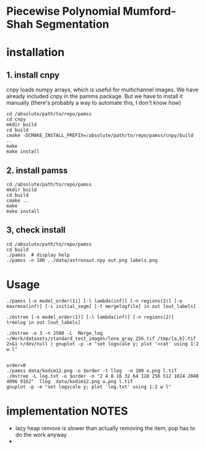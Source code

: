 # Piecewise Polynomial Mumford-Shah Segmentation

# installation
## 1. install cnpy
cnpy loads numpy arrays, which is useful for multichannel images. We have already included cnpy in the pamms package. But we have to install it manually (there's probably a way to automate this, I don't know how)
```
cd /absolute/path/to/repo/pamss
cd cnpy
mkdir build
cd build
cmake -DCMAKE_INSTALL_PREFIX=/absolute/path/to/repo/pamss/cnpy/build ..
make
make install
```
## 2. install pamss
```
cd /absolute/path/to/repo/pamss
mkdir build
cd build
cmake ..
make
make install
```
## 3, check install
```
cd /absolute/path/to/repo/pamss
cd build
./pamss  # display help
./pamss -n 100 ../data/astronaut.npy out.png labels.png
```



# Usage

    ./pamss [-o model_order(1)] [-l lambda(inf)] [-n regions(2)] [-e maxrmse(inf)] [-i initial_segm] [-t mergelogfile] in out [out_labels]

    ./mstree [-o model_order(1)] [-l lambda(inf)] [-n regions(2)]      treelog in out [out_labels]

    ./mstree -o 3 -n 2500 -L  Merge_log   ~/Work/datasets/standard_test_images/lena_gray_256.tif /tmp/{a,b}.tif   2>&1 >/dev/null | gnuplot -p -e "set logscale y; plot '<cat' using 1:2 w l"


    order=0
    ./pamss data/kodim12.png -o $order -t llog  -n 100 o.png l.tif
    ./mstree -L log.txt -o $order -n "2 4 8 16 32 64 128 256 512 1024 2048 4096 9162"  llog  data/kodim12.png o.png l.tif 
    gnuplot -p -e "set logscale y; plot 'log.txt' using 1:2 w l"


# implementation NOTES

* lazy heap remove is slower than actually removing the item, pop has to do the work anyway
* 
